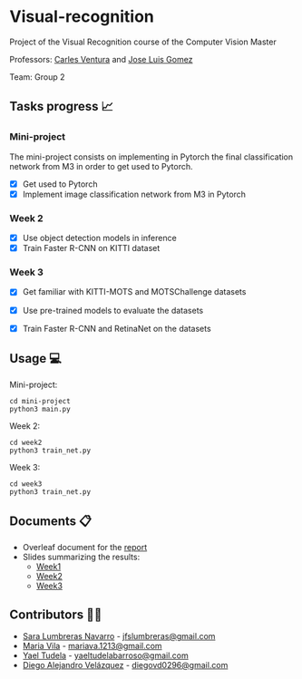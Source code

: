 # Visual-recognition

Project of the Visual Recognition course of the Computer Vision Master

Professors: [Carles Ventura](https://github.com/carlesventura) and [Jose Luis Gomez](https://github.com/JoseLGomez)

Team: Group 2


## Tasks progress 📈
### Mini-project
The mini-project consists on implementing in Pytorch the final classification network from M3 in order to get used to Pytorch.
* [x] Get used to Pytorch
* [x] Implement image classification network from M3 in Pytorch

### Week 2
* [x] Use object detection models in inference
* [x] Train Faster R-CNN on KITTI dataset

### Week 3
* [x] Get familiar with KITTI-MOTS and MOTSChallenge datasets
* [x] Use pre-trained models to evaluate the datasets
* [x] Train Faster R-CNN and RetinaNet on the datasets


## Usage 💻
Mini-project:
```
cd mini-project
python3 main.py
```
Week 2:
```
cd week2
python3 train_net.py
```
Week 3:
```
cd week3
python3 train_net.py
```
## Documents 📋
- Overleaf document for the [report](https://www.overleaf.com/read/mtngzprrpcsh)
- Slides summarizing the results:
  - [Week1](https://docs.google.com/presentation/d/1XOinqBwgxyKsabA3UqhsSe8kFd7tmZ2fbFGJMYC_Bvc/edit?usp=sharing)
  - [Week2](https://docs.google.com/presentation/d/1V4aaBV6_ox5YCAfNQBxpx8ERtwlDSt0yL3eFkl-cBII/edit?usp=sharing)
  - [Week3](https://docs.google.com/presentation/d/17GRGgdpLqLFxgFKv1ACBYeYmAGrZ891nKR1rK6gBnaY/edit?usp=sharing)
## Contributors 👫👫
- [Sara Lumbreras Navarro](https://github.com/lunasara) - jfslumbreras@gmail.com
- [Maria Vila](https://github.com/mariavila) - mariava.1213@gmail.com
- [Yael Tudela](https://github.com/yaeltudela) - yaeltudelabarroso@gmail.com
- [Diego Alejandro Velázquez](https://github.com/dvd42) - diegovd0296@gmail.com

